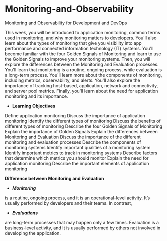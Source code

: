# Monitoring-and-Observability
Monitoring and Observability for Development and DevOps

This week, you will be introduced to application monitoring, common terms used in monitoring, and why monitoring matters to developers. You'll also learn about the types of monitoring that give you visibility into app performance and connected information technology (IT) systems. You'll become familiar with the four Golden Signals of Monitoring and learn to use the Golden Signals to improve your monitoring systems. Then, you will explore the differences between the Monitoring and Evaluation processes. You'll learn that monitoring is a routine, ongoing process, while evaluation is a long-term process. You'll learn more about the components of monitoring, including metrics, observability, and alerts. You'll also explore the importance of tracking host-based, application, network and connectivity, and server pool metrics. Finally, you'll learn about the need for application monitoring and its importance.

 - **Learning Objectives**

Define application monitoring
Discuss the importance of application monitoring
Identify the different types of monitoring
Discuss the benefits of different types of monitoring
Describe the four Golden Signals of Monitoring
Explain the importance of Golden Signals
Explain the differences between Monitoring and Evaluation
Discuss the importance of the different monitoring and evaluation processes
Describe the components of monitoring systems
Identify important qualities of a monitoring system
Identify important metrics to track in monitoring systems
Describe factors that determine which metrics you should monitor
Explain the need for application monitoring
Describe the important elements of application monitoring


**Difference between Monitoring and Evaluation**
- ***Monitoring*** 

is a routine, ongoing process, and it is an operational-level activity. It’s usually performed by developers and their teams. 
In contrast, 

- ***Evaluations***

are long-term processes that may happen only a few times. 
Evaluation is a business-level activity, and It is usually performed by others not involved in developing the application.
